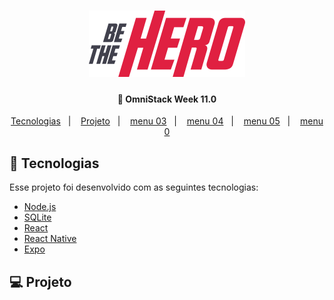 <h1 align="center">
    <img alt="Be The Hero" title="Be The Hero" src=".github/logo.svg" width="250px" />
</h1>
<h4 align="center">
  🚀 OmniStack Week 11.0
</h4>
<p align="center">
  <a href="#rocket-technologies">Tecnologias</a>&nbsp;&nbsp;&nbsp;|&nbsp;&nbsp;&nbsp;
  <a href="#-project">Projeto</a>&nbsp;&nbsp;&nbsp;|&nbsp;&nbsp;&nbsp;
  <a href="#-layout">menu 03</a>&nbsp;&nbsp;&nbsp;|&nbsp;&nbsp;&nbsp;
  <a href="#-how-can-i-run-it">menu 04</a>&nbsp;&nbsp;&nbsp;|&nbsp;&nbsp;&nbsp;
  <a href="#-how-can-i-help">menu 05</a>&nbsp;&nbsp;&nbsp;|&nbsp;&nbsp;&nbsp;
  <a href="#memo-license">menu 0</a>
</p>

## :rocket: Tecnologias

Esse projeto foi desenvolvido com as seguintes tecnologias:

- [Node.js](https://nodejs.org/en/)
- [SQLite](https://www.sqlite.org/index.html)
- [React](https://reactjs.org)
- [React Native](https://facebook.github.io/react-native/)
- [Expo](https://expo.io/)

## 💻 Projeto

